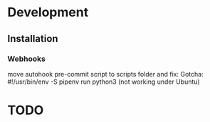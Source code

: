 # Development

## Installation

### Webhooks
move autohook pre-commit script to scripts folder and fix: Gotcha: #!/usr/bin/env -S pipenv run python3 (not working under Ubuntu)

# TODO
